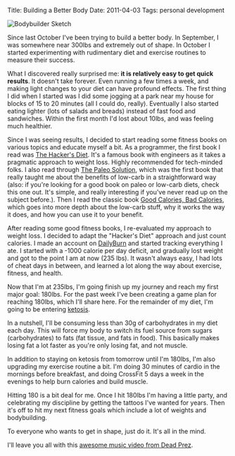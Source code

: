 Title: Building a Better Body
Date: 2011-04-03
Tags: personal development


![Bodybuilder Sketch][]


Since last October I've been trying to build a better body.  In September, I
was somewhere near 300lbs and extremely out of shape.  In October I started
experimenting with rudimentary diet and exercise routines to measure their
success.

What I discovered really surprised me: **it is relatively easy to get quick
results**.  It doesn't take forever.  Even running a few times a week, and
making light changes to your diet can have profound effects.  The first thing
I did when I started was I did some jogging at a park near my house for blocks
of 15 to 20 minutes (all I could do, really).  Eventually I also started eating
lighter (lots of salads and breads) instead of fast food and sandwiches.
Within the first month I'd lost about 10lbs, and was feeling much healthier.

Since I was seeing results, I decided to start reading some fitness books on
various topics and educate myself a bit.  As a programmer, the first book I
read was [The Hacker's Diet][].  It's a famous book with engineers as it takes
a pragmatic approach to weight loss.  Highly recommended for tech-minded folks.
I also read through [The Paleo Solution][], which was the first book that
really taught me about the benefits of low-carb in a straightforward way (also:
if you're looking for a good book on paleo or low-carb diets, check this one
out.  It's simple, and really interesting if you've never read up on the
subject before.).  Then I read the classic book
[Good Calories, Bad Calories][], which goes into more depth about the low-carb
stuff, why it works the way it does, and how you can use it to your benefit.

After reading some good fitness books, I re-evaluated my approach to weight
loss.  I decided to adapt the "Hacker's Diet" approach and just count calories.
I made an account on [DailyBurn][] and started tracking everything I ate. I
started with a -1000 calorie per day deficit, and gradually lost weight and got
to the point I am at now (235 lbs).  It wasn't always easy, I had lots of cheat
days in between, and learned a lot along the way about exercise, fitness, and
health.

Now that I'm at 235lbs, I'm going finish up my journey and reach my first major
goal: 180lbs.  For the past week I've been creating a game plan for reaching
180lbs, which I'll share here.  For the remainder of my diet, I'm going to be
entering [ketosis][].

In a nutshell, I'll be consuming less than 30g of carbohydrates in my diet each
day.  This will force my body to switch its fuel source from sugars
(carbohydrates) to fats (fat tissue, and fats in food).  This basically makes
losing fat a lot faster as you're only losing fat, and not muscle.

In addition to staying on ketosis from tomorrow until I'm 180lbs, I'm also
upgrading my exercise routine a bit.  I'm doing 30 minutes of cardio in the
mornings before breakfast, and doing CrossFit 5 days a week in the evenings to
help burn calories and build muscle.

Hitting 180 is a bit deal for me.  Once I hit 180lbs I'm having a little party,
and celebrating my discipline by getting the tattoos I've wanted for years.
Then it's off to hit my next fitness goals which include a lot of weights and
bodybuilding.

To everyone who wants to get in shape, just do it.  It's all in the mind.

I'll leave you all with this [awesome music video from Dead Prez][].


  [Bodybuilder Sketch]: |filename|/images/2011/bodybuilder-sketch.png "Bodybuilder Sketch"
  [The Hacker's Diet]: http://www.fourmilab.ch/hackdiet/ "The Hacker's Diet"
  [The Paleo Solution]: http://www.amazon.com/gp/product/0982565844/ref=as_li_ss_tl?ie=UTF8&camp=1789&creative=390957&creativeASIN=0982565844&linkCode=as2&tag=rdegges-20 "The Paleo Solution"
  [Good Calories, Bad Calories]: http://www.amazon.com/gp/product/1400033462/ref=as_li_ss_tl?ie=UTF8&camp=1789&creative=390957&creativeASIN=1400033462&linkCode=as2&tag=rdegges-20 "Good Calories, Bad Calories"
  [DailyBurn]: http://dailyburn.com/ "DailyBurn"
  [ketosis]: http://forum.bodybuilding.com/showthread.php?t=132598293 "ketosis"
  [awesome music video from Dead Prez]: http://www.youtube.com/watch?v=8nartK6wodo "Back on my Regimen"
